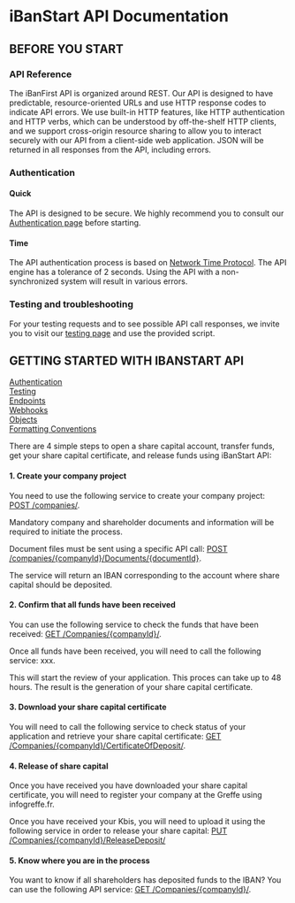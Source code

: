 # iBanStart API Documentation

## BEFORE YOU START ##

### API Reference ###

The iBanFirst API is organized around REST. Our API is designed to have predictable, resource-oriented URLs and use HTTP response codes to indicate API errors. We use built-in HTTP features, like HTTP authentication and HTTP verbs, which can be understood by off-the-shelf HTTP clients, and we support cross-origin resource sharing to allow you to interact securely with our API from a client-side web application. JSON will be returned in all responses from the API, including errors.

### Authentication ###

#### Quick ####

The API is designed to be secure. We highly recommend you to consult our [Authentication page](./services/Auth.md) before starting.

#### Time ####

The API authentication process is based on [Network Time Protocol](https://en.wikipedia.org/wiki/Network_Time_Protocol). The API engine has a tolerance of 2 seconds. Using the API with a non-synchronized system will result in various errors.

### Testing and troubleshooting ###

For your testing requests and to see possible API call responses, we invite you to visit our [testing page](./services/Testing.md) and use the provided script.

## GETTING STARTED WITH IBANSTART API ##

[Authentication](./services/Auth.md)  
[Testing](./services/Testing.md)  
[Endpoints](./services/API_compagny_creation.md)  
[Webhooks](./services/Webhooks.md)  
[Objects](./objects/objects.md)  
[Formatting Conventions](./conventions/formattingConventions.md) 

There are 4 simple steps to open a share capital account, transfer funds, get your share capital certificate, and release funds using iBanStart API:

#### 1. Create your company project ####

You need to use the following service to create your company project: [POST /companies/](./services/API_compagny_creation.md#post_company).

Mandatory company and shareholder documents and information will be required to initiate the process.

Document files must be sent using a specific API call: [POST /companies/{companyId}/Documents/{documentId}](./services/API_compagny_creation.md#post_documents_on_company).

The service will return an IBAN corresponding to the account where share capital should be deposited.

#### 2. Confirm that all funds have been received ####

You can use the following service to check the funds that have been received: [GET /Companies/{companyId}/](./services/API_compagny_creation.md#get_company).

Once all funds have been received, you will need to call the following service: xxx.

This will start the review of your application. This proces can take up to 48 hours. The result is the generation of your share capital certificate.

#### 3. Download your share capital certificate ####

You will need to call the following service to check status of your application and retrieve your share capital certificate: [GET /Companies/{companyId}/CertificateOfDeposit/](./services/API_compagny_creation.md#get_certificateofdeposit_on_company).

#### 4. Release of share capital ####

Once you have received you have downloaded your share capital certificate, you will need to register your company at the Greffe using infogreffe.fr.

Once you have received your Kbis, you will need to upload it using the following service in order to release your share capital: [PUT /Companies/{companyId}/ReleaseDeposit/](./services/API_compagny_creation.md#put_releasedeposit_on_company)
 
#### 5. Know where you are in the process ####

You want to know if all shareholders has deposited funds to the IBAN? You can use the following API service: [GET /Companies/{companyId}/](./services/API_compagny_creation.md#get_company).
